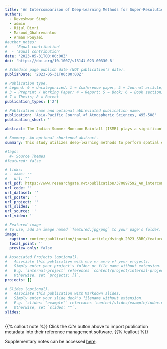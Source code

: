 ```yaml
---
title: 'An Intercomparison of Deep-Learning Methods for Super-Resolution Bias-Correction (SRBC) of Indian Summer Monsoon Rainfall (ISMR) Using CORDEX-SA Simulations'
authors:
  - Deveshwar_Singh
  - admin
  - Rijul_Dimri
  - Masoud_Ghahremanloo
  - Arman Pouyaei
#author_notes:
#  - 'Equal contribution'
#  - 'Equal contribution'
date: '2023-05-31T00:00:00Z'
doi: 'https://doi.org/10.1007/s13143-023-00330-8'

# Schedule page publish date (NOT publication's date).
publishDate: '2023-05-31T00:00:00Z'

# Publication type.
# Legend: 0 = Uncategorized; 1 = Conference paper; 2 = Journal article;
# 3 = Preprint / Working Paper; 4 = Report; 5 = Book; 6 = Book section;
# 7 = Thesis; 8 = Patent
publication_types: ['2']

# Publication name and optional abbreviated publication name.
publication: 'Asia-Pacific Journal of Atmospheric Sciences, 495-508'
publication_short: ''

abstract: The Indian Summer Monsoon Rainfall (ISMR) plays a significant role in India’s agriculture and economy. Our understanding of the climate dynamics of the Indian summer monsoon has been enriched with general circulation models (GCMs) and regional climate models (RCMs). Systematic bias associated with these numerical simulations, however, needs to be corrected before we can obtain accurate or reliable projections of the future. Therefore, this study applies two state-of-the-art deep-learning (DL)-based super-resolution bias correction (SRBC) methods, viz. Autoencoder-Decoder (ACDC) and a deeper network Residual Neural Network (ResNet) to perform spatial downscaling and bias-correction on high-resolution CORDEX-SA climatic simulations of precipitation. To do so, we obtained eight meteorological variables from CORDEX-SA RCM simulations along with a digital elevation model at a spatial resolution of 0.25°×0.25° as input. Indian Monsoon Data Assimilation and Analysis, precipitation reanalysis re-grided to 0.05°×0.05° spatial resolution is chosen as output for the training period 1979–2005. To evaluate the DL algorithms, the RCP 2.6 scenario of CORDEX-SA future simulations for the period 2006–2020 is chosen. Moreover, we also conducted a performance assessment of the representation of mean, variability, extreme, and frequency of rainfall associated with ISMR. The results of the experiments show that the DL method ResNet a highly efficient in (i) improving the spatial resolution of the climatic simulations from 0.25°×0.25° to 0.05°×0.05°, (ii) reducing the systematic biases of the extreme rainfall of ISMR from 21.18 mm to -7.86 mm, and (iii) providing a robust bias-corrected climate simulation of ISMR for future climate mitigation and adaptation studies.

# Summary. An optional shortened abstract.
summary: This study utilizes deep-learning methods to perform spatial downscaling and bias-correction on high-resolution CORDEX-SA climatic simulations of precipitation. The results of the experiments show that the DL method ResNet a highly efficient in (i) improving the spatial resolution of the climatic simulations from 0.25°×0.25° to 0.05°×0.05°, (ii) reducing the systematic biases of the extreme rainfall of ISMR from 21.18 mm to -7.86 mm, and (iii) providing a robust bias-corrected climate simulation of ISMR for future climate mitigation and adaptation studies.

#tags:
  #- Source Themes
#featured: false

# links:
# - name: ""
#   url: ""
url_pdf: https://www.researchgate.net/publication/370897592_An_intercomparison_of_deep-learning_methods_for_super-resolution_bias-correction_SRBC_of_Indian_Summer_Monsoon_Rainfall_ISMR_using_CORDEX-SA_simulations
url_code: ''
url_dataset: ''
url_poster: ''
url_project: ''
url_slides: ''
url_source: ''
url_video: ''

# Featured image
# To use, add an image named `featured.jpg/png` to your page's folder.
image:
  caption: content/publication/journal-article/dsingh_2023_SRBC/featured.png
  focal_point: ''
  preview_only: false

# Associated Projects (optional).
#   Associate this publication with one or more of your projects.
#   Simply enter your project's folder or file name without extension.
#   E.g. `internal-project` references `content/project/internal-project/index.md`.
#   Otherwise, set `projects: []`.
projects: []

# Slides (optional).
#   Associate this publication with Markdown slides.
#   Simply enter your slide deck's filename without extension.
#   E.g. `slides: "example"` references `content/slides/example/index.md`.
#   Otherwise, set `slides: ""`.
slides:
---
```


{{% callout note %}}
Click the _Cite_ button above to import publication metadata into their reference management software.
{{% /callout %}}

Supplementary notes can be accessed [here](https://static-content.springer.com/esm/art%3A10.1007%2Fs13143-023-00330-8/MediaObjects/13143_2023_330_MOESM1_ESM.docx).
